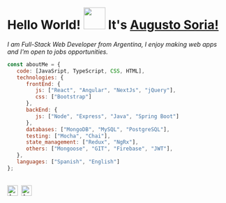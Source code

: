 # **Hello World!** <img src="https://c.tenor.com/AUHgwWxTw14AAAAj/dm4uz3-foekoe.gif" width="50px"></img> **It's [Augusto Soria!](https://augustosoria.github.io/)**
*I am Full-Stack Web Developer from Argentina, I enjoy making web apps and I'm open to jobs opportunities.*

```javascript
const aboutMe = {
   code: [JavaSript, TypeScript, CSS, HTML],
   technologies: {
      frontEnd: {
         js: ["React", "Angular", "NextJs", "jQuery"],
         css: ["Bootstrap"]
      },
      backEnd: {
         js: ["Node", "Express", "Java", "Spring Boot"]
      },
      databases: ["MongoDB", "MySQL", "PostgreSQL"],
      testing: ["Mocha", "Chai"],
      state_management: ["Redux", "NgRx"],
      others: ["Mongoose", "GIT", "Firebase", "JWT"],
   },
   languages: ["Spanish", "English"]
};
```
<br/>
<a href="https://www.linkedin.com/in/augusto-soria-a8b7251b7/">
  <img align="left" alt="Augusto Soria Linkedin" width="24px" src="https://www.svgrepo.com/show/37273/linkedin.svg" />
</a>
<a href="https://augustosoria.github.io/">
  <img align="left" alt="Augusto Soria Web Personal" width="24px" style="margin-left: 5px" src="https://www.pngkit.com/png/detail/205-2055556_free-icons-png-web-icon-round-png.png" />
</a>
